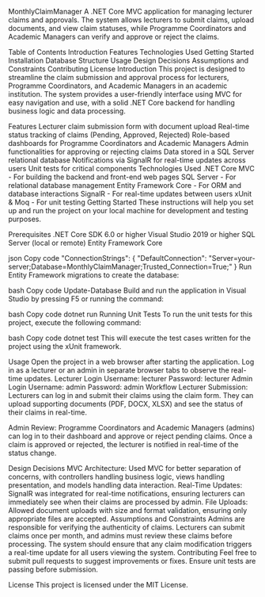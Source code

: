 MonthlyClaimManager
A .NET Core MVC application for managing lecturer claims and approvals. The system allows lecturers to submit claims, upload documents, and view claim statuses, while Programme Coordinators and Academic Managers can verify and approve or reject the claims.

Table of Contents
Introduction
Features
Technologies Used
Getting Started
Installation
Database Structure
Usage
Design Decisions
Assumptions and Constraints
Contributing
License
Introduction
This project is designed to streamline the claim submission and approval process for lecturers, Programme Coordinators, and Academic Managers in an academic institution. The system provides a user-friendly interface using MVC for easy navigation and use, with a solid .NET Core backend for handling business logic and data processing.

Features
Lecturer claim submission form with document upload
Real-time status tracking of claims (Pending, Approved, Rejected)
Role-based dashboards for Programme Coordinators and Academic Managers
Admin functionalities for approving or rejecting claims
Data stored in a SQL Server relational database
Notifications via SignalR for real-time updates across users
Unit tests for critical components
Technologies Used
.NET Core MVC - For building the backend and front-end web pages
SQL Server - For relational database management
Entity Framework Core - For ORM and database interactions
SignalR - For real-time updates between users
xUnit & Moq - For unit testing
Getting Started
These instructions will help you set up and run the project on your local machine for development and testing purposes.

Prerequisites
.NET Core SDK 6.0 or higher
Visual Studio 2019 or higher
SQL Server (local or remote)
Entity Framework Core

json
Copy code
"ConnectionStrings": {
   "DefaultConnection": "Server=your-server;Database=MonthlyClaimManager;Trusted_Connection=True;"
}
Run Entity Framework migrations to create the database:

bash
Copy code
Update-Database
Build and run the application in Visual Studio by pressing F5 or running the command:

bash
Copy code
dotnet run
Running Unit Tests
To run the unit tests for this project, execute the following command:

bash
Copy code
dotnet test
This will execute the test cases written for the project using the xUnit framework.

Usage
Open the project in a web browser after starting the application.
Log in as a lecturer or an admin in separate browser tabs to observe the real-time updates.
Lecturer Login
Username: lecturer
Password: lecturer
Admin Login
Username: admin
Password: admin
Workflow
Lecturer Submission: Lecturers can log in and submit their claims using the claim form. They can upload supporting documents (PDF, DOCX, XLSX) and see the status of their claims in real-time.

Admin Review: Programme Coordinators and Academic Managers (admins) can log in to their dashboard and approve or reject pending claims. Once a claim is approved or rejected, the lecturer is notified in real-time of the status change.

Design Decisions
MVC Architecture: Used MVC for better separation of concerns, with controllers handling business logic, views handling presentation, and models handling data interaction.
Real-Time Updates: SignalR was integrated for real-time notifications, ensuring lecturers can immediately see when their claims are processed by admin.
File Uploads: Allowed document uploads with size and format validation, ensuring only appropriate files are accepted.
Assumptions and Constraints
Admins are responsible for verifying the authenticity of claims.
Lecturers can submit claims once per month, and admins must review these claims before processing.
The system should ensure that any claim modification triggers a real-time update for all users viewing the system.
Contributing
Feel free to submit pull requests to suggest improvements or fixes. Ensure unit tests are passing before submission.

License
This project is licensed under the MIT License.
